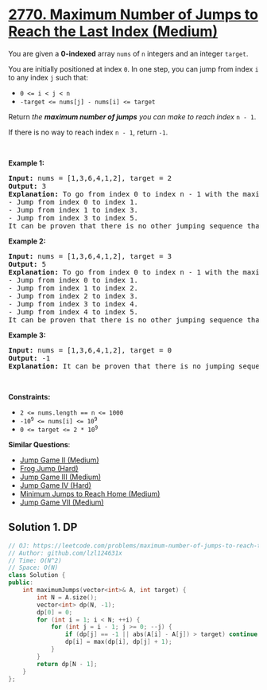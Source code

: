 # [2770. Maximum Number of Jumps to Reach the Last Index (Medium)](https://leetcode.com/problems/maximum-number-of-jumps-to-reach-the-last-index)

<p>You are given a <strong>0-indexed</strong> array <code>nums</code> of <code>n</code> integers and an integer <code>target</code>.</p>
<p>You are initially positioned at index <code>0</code>. In one step, you can jump from index <code>i</code> to any index <code>j</code> such that:</p>
<ul>
	<li><code>0 &lt;= i &lt; j &lt; n</code></li>
	<li><code>-target &lt;= nums[j] - nums[i] &lt;= target</code></li>
</ul>
<p>Return <em>the <strong>maximum number of jumps</strong> you can make to reach index</em> <code>n - 1</code>.</p>
<p>If there is no way to reach index <code>n - 1</code>, return <code>-1</code>.</p>
<p>&nbsp;</p>
<p><strong class="example">Example 1:</strong></p>
<pre><strong>Input:</strong> nums = [1,3,6,4,1,2], target = 2
<strong>Output:</strong> 3
<strong>Explanation:</strong> To go from index 0 to index n - 1 with the maximum number of jumps, you can perform the following jumping sequence:
- Jump from index 0 to index 1. 
- Jump from index 1 to index 3.
- Jump from index 3 to index 5.
It can be proven that there is no other jumping sequence that goes from 0 to n - 1 with more than 3 jumps. Hence, the answer is 3. </pre>
<p><strong class="example">Example 2:</strong></p>
<pre><strong>Input:</strong> nums = [1,3,6,4,1,2], target = 3
<strong>Output:</strong> 5
<strong>Explanation:</strong> To go from index 0 to index n - 1 with the maximum number of jumps, you can perform the following jumping sequence:
- Jump from index 0 to index 1.
- Jump from index 1 to index 2.
- Jump from index 2 to index 3.
- Jump from index 3 to index 4.
- Jump from index 4 to index 5.
It can be proven that there is no other jumping sequence that goes from 0 to n - 1 with more than 5 jumps. Hence, the answer is 5. </pre>
<p><strong class="example">Example 3:</strong></p>
<pre><strong>Input:</strong> nums = [1,3,6,4,1,2], target = 0
<strong>Output:</strong> -1
<strong>Explanation:</strong> It can be proven that there is no jumping sequence that goes from 0 to n - 1. Hence, the answer is -1. 
</pre>
<p>&nbsp;</p>
<p><strong>Constraints:</strong></p>
<ul>
	<li><code>2 &lt;= nums.length == n &lt;= 1000</code></li>
	<li><code>-10<sup>9</sup>&nbsp;&lt;= nums[i]&nbsp;&lt;= 10<sup>9</sup></code></li>
	<li><code>0 &lt;= target &lt;= 2 * 10<sup>9</sup></code></li>
</ul>

**Similar Questions**:
* [Jump Game II (Medium)](https://leetcode.com/problems/jump-game-ii/)
* [Frog Jump (Hard)](https://leetcode.com/problems/frog-jump/)
* [Jump Game III (Medium)](https://leetcode.com/problems/jump-game-iii/)
* [Jump Game IV (Hard)](https://leetcode.com/problems/jump-game-iv/)
* [Minimum Jumps to Reach Home (Medium)](https://leetcode.com/problems/minimum-jumps-to-reach-home/)
* [Jump Game VII (Medium)](https://leetcode.com/problems/jump-game-vii/)

## Solution 1. DP

```cpp
// OJ: https://leetcode.com/problems/maximum-number-of-jumps-to-reach-the-last-index
// Author: github.com/lzl124631x
// Time: O(N^2)
// Space: O(N)
class Solution {
public:
    int maximumJumps(vector<int>& A, int target) {
        int N = A.size();
        vector<int> dp(N, -1);
        dp[0] = 0;
        for (int i = 1; i < N; ++i) {
            for (int j = i - 1; j >= 0; --j) {
                if (dp[j] == -1 || abs(A[i] - A[j]) > target) continue;
                dp[i] = max(dp[i], dp[j] + 1);
            }
        }
        return dp[N - 1];
    }
};
```
